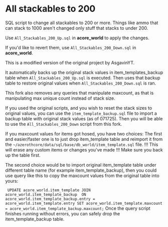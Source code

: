 # All stackables to 200

SQL script to change all stackables to 200 or more.
Things like ammo that can stack to 1000 aren't changed only stuff that stacks to under 200.

Use `All_Stackables_200_Up.sql` in **acore_world** to apply the changes. 

If you'd like to revert them, use `All_Stackables_200_Down.sql` in **acore_world**.

This is a modified version of the original project by AsgavinYT. 

It automatically backs up the original stack values in item_templates_backup table when `All_Stackables_200_Up.sql` is executed.
Then uses that backup table to restore original values when `All_Stackables_200_Down.sql` is ran.

This fork also removes any queries that manipulate maxcount, as that is manipulating max unique count instead of stack size.

If you used the original scripts, and you wish to reset the stack sizes to original values, you can use the `item_template_backup.sql` file to import a backup table with original stack values (as of 071725).
Then you will be able to use the `All_Stackables_200_Down` script from this fork.

If you maxcount values for items got hosed, you have two choices:
  The first and easier/faster one is to just drop item_template table and reimport it from the `~/azerothcore/data/sql/base/db_world/item_template.sql` file.
  !!! This will erase any custom items or changes you've made !!! Make sure you back up the table first.
  
  The second choice would be to import original item_template table under different table name (for example item_template_backup), then you could use query like this to copy the maxcount values from the original table into yours:

`  UPDATE acore_world.item_template JOIN acore_world.item_template_backup 
   ON acore_world.item_template_backup.entry = acore_world.item_template.entry
   SET acore_world.item_template.maxcount = acore_world.item_template_backup.maxcount;
`
  Once the query script finishes running without errors, you can safely drop the item_template_backup table.
